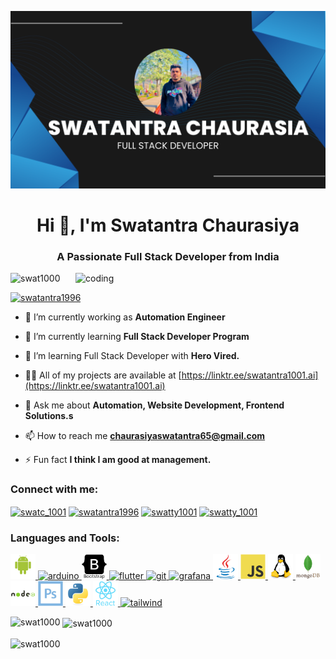 ![logo](https://github.com/swat1000/swat1000/blob/main/SWATANTRA%20CHAURASIA.png)
<h1 align="center">Hi 👋, I'm Swatantra Chaurasiya</h1>
<h3 align="center">A Passionate Full Stack Developer from India</h3>

<img align="right" alt="coding" width="400" src="https://miro.medium.com/max/1360/0*7Q3yvSIv_t0ioJ-Z.gif">

<p align="left"> <img src="https://komarev.com/ghpvc/?username=swat1000&label=Profile%20views&color=0e75b6&style=flat" alt="swat1000" /> </p>

<p align="left"> <a href="https://twitter.com/swatantra1996" target="blank"><img src="https://img.shields.io/twitter/follow/swatantra1996?logo=twitter&style=for-the-badge" alt="swatantra1996" /></a> </p>

- 🔭 I’m currently working as **Automation Engineer**

- 🌱 I’m currently learning **Full Stack Developer Program**

- 👯 I’m learning Full Stack Developer with **Hero Vired.**

- 👨‍💻 All of my projects are available at [https://linktr.ee/swatantra1001.ai](https://linktr.ee/swatantra1001.ai)

- 💬 Ask me about **Automation, Website Development, Frontend Solutions.s**

- 📫 How to reach me **chaurasiyaswatantra65@gmail.com**

- ⚡ Fun fact **I think I am good at management.**

<h3 align="left">Connect with me:</h3>
<p align="left">
<a href="https://codepen.io/swatc_1001" target="blank"><img align="center" src="https://raw.githubusercontent.com/rahuldkjain/github-profile-readme-generator/master/src/images/icons/Social/codepen.svg" alt="swatc_1001" height="30" width="40" /></a>
<a href="https://twitter.com/swatantra1996" target="blank"><img align="center" src="https://raw.githubusercontent.com/rahuldkjain/github-profile-readme-generator/master/src/images/icons/Social/twitter.svg" alt="swatantra1996" height="30" width="40" /></a>
<a href="https://linkedin.com/in/swatty1001" target="blank"><img align="center" src="https://raw.githubusercontent.com/rahuldkjain/github-profile-readme-generator/master/src/images/icons/Social/linked-in-alt.svg" alt="swatty1001" height="30" width="40" /></a>
<a href="https://instagram.com/swatty_1001" target="blank"><img align="center" src="https://raw.githubusercontent.com/rahuldkjain/github-profile-readme-generator/master/src/images/icons/Social/instagram.svg" alt="swatty_1001" height="30" width="40" /></a>
</p>

<h3 align="left">Languages and Tools:</h3>
<p align="left"> <a href="https://developer.android.com" target="_blank" rel="noreferrer"> <img src="https://raw.githubusercontent.com/devicons/devicon/master/icons/android/android-original-wordmark.svg" alt="android" width="40" height="40"/> </a> <a href="https://www.arduino.cc/" target="_blank" rel="noreferrer"> <img src="https://cdn.worldvectorlogo.com/logos/arduino-1.svg" alt="arduino" width="40" height="40"/> </a> <a href="https://getbootstrap.com" target="_blank" rel="noreferrer"> <img src="https://raw.githubusercontent.com/devicons/devicon/master/icons/bootstrap/bootstrap-plain-wordmark.svg" alt="bootstrap" width="40" height="40"/> </a> <a href="https://flutter.dev" target="_blank" rel="noreferrer"> <img src="https://www.vectorlogo.zone/logos/flutterio/flutterio-icon.svg" alt="flutter" width="40" height="40"/> </a> <a href="https://git-scm.com/" target="_blank" rel="noreferrer"> <img src="https://www.vectorlogo.zone/logos/git-scm/git-scm-icon.svg" alt="git" width="40" height="40"/> </a> <a href="https://grafana.com" target="_blank" rel="noreferrer"> <img src="https://www.vectorlogo.zone/logos/grafana/grafana-icon.svg" alt="grafana" width="40" height="40"/> </a> <a href="https://www.java.com" target="_blank" rel="noreferrer"> <img src="https://raw.githubusercontent.com/devicons/devicon/master/icons/java/java-original.svg" alt="java" width="40" height="40"/> </a> <a href="https://developer.mozilla.org/en-US/docs/Web/JavaScript" target="_blank" rel="noreferrer"> <img src="https://raw.githubusercontent.com/devicons/devicon/master/icons/javascript/javascript-original.svg" alt="javascript" width="40" height="40"/> </a> <a href="https://www.linux.org/" target="_blank" rel="noreferrer"> <img src="https://raw.githubusercontent.com/devicons/devicon/master/icons/linux/linux-original.svg" alt="linux" width="40" height="40"/> </a> <a href="https://www.mongodb.com/" target="_blank" rel="noreferrer"> <img src="https://raw.githubusercontent.com/devicons/devicon/master/icons/mongodb/mongodb-original-wordmark.svg" alt="mongodb" width="40" height="40"/> </a> <a href="https://nodejs.org" target="_blank" rel="noreferrer"> <img src="https://raw.githubusercontent.com/devicons/devicon/master/icons/nodejs/nodejs-original-wordmark.svg" alt="nodejs" width="40" height="40"/> </a> <a href="https://www.photoshop.com/en" target="_blank" rel="noreferrer"> <img src="https://raw.githubusercontent.com/devicons/devicon/master/icons/photoshop/photoshop-line.svg" alt="photoshop" width="40" height="40"/> </a> <a href="https://www.python.org" target="_blank" rel="noreferrer"> <img src="https://raw.githubusercontent.com/devicons/devicon/master/icons/python/python-original.svg" alt="python" width="40" height="40"/> </a> <a href="https://reactjs.org/" target="_blank" rel="noreferrer"> <img src="https://raw.githubusercontent.com/devicons/devicon/master/icons/react/react-original-wordmark.svg" alt="react" width="40" height="40"/> </a> <a href="https://tailwindcss.com/" target="_blank" rel="noreferrer"> <img src="https://www.vectorlogo.zone/logos/tailwindcss/tailwindcss-icon.svg" alt="tailwind" width="40" height="40"/> </a> </p>

<p><img align="left" src="https://github-readme-stats.vercel.app/api/top-langs?username=swat1000&show_icons=true&locale=en&layout=compact" alt="swat1000" /></p>

<p>&nbsp;<img align="center" src="https://github-readme-stats.vercel.app/api?username=swat1000&show_icons=true&locale=en" alt="swat1000" /></p>

<p><img align="center" src="https://github-readme-streak-stats.herokuapp.com/?user=swat1000&" alt="swat1000" /></p>
